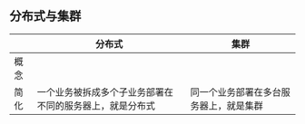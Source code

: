 ## 分布式与集群

|      | 分布式                                                   | 集群                                   |
| ---- | -------------------------------------------------------- | -------------------------------------- |
| 概念 |                                                          |                                        |
| 简化 | 一个业务被拆成多个子业务部署在不同的服务器上，就是分布式 | 同一个业务部署在多台服务器上，就是集群 |

